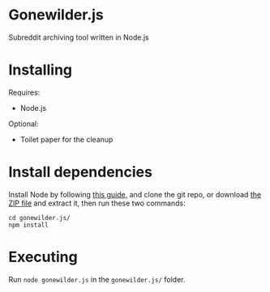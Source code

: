 Gonewilder.js
=============

Subreddit archiving tool written in Node.js

Installing
==========

Requires:
* Node.js

Optional:
* Toilet paper for the cleanup

Install dependencies
====================

Install Node by following [this guide,](https://github.com/joyent/node/wiki/installing-node.js-via-package-manager) and clone the git repo, or download [the ZIP file](https://github.com/SN4T14/gonewilder.js/archive/master.zip) and extract it, then run these two commands:

```
cd gonewilder.js/
npm install
```

Executing
=========

Run `node gonewilder.js` in the `gonewilder.js/` folder.